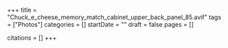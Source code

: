 +++
title = "Chuck_e_cheese_memory_match_cabinet_upper_back_panel_85.avif"
tags = ["Photos"]
categories = []
startDate = ""
draft = false
pages = []

citations = []
+++
